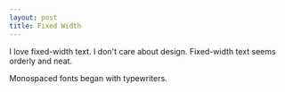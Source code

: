 ```yaml
---
layout: post
title: Fixed Width
---
```




I love fixed-width text. I don't care about design. Fixed-width text seems orderly and neat. 

Monospaced fonts began with typewriters. 